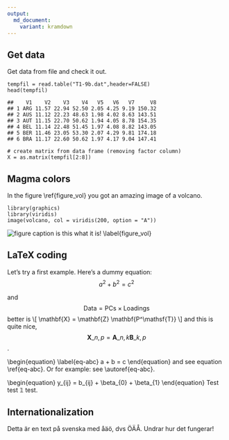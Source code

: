 ```yaml
---
output:
  md_document:
    variant: kramdown
---
```


Get data
--------

Get data from file and check it out.

``` {.r}
tempfil = read.table("T1-9b.dat",header=FALSE)
head(tempfil)
```

    ##    V1    V2    V3    V4   V5   V6   V7     V8
    ## 1 ARG 11.57 22.94 52.50 2.05 4.25 9.19 150.32
    ## 2 AUS 11.12 22.23 48.63 1.98 4.02 8.63 143.51
    ## 3 AUT 11.15 22.70 50.62 1.94 4.05 8.78 154.35
    ## 4 BEL 11.14 22.48 51.45 1.97 4.08 8.82 143.05
    ## 5 BER 11.46 23.05 53.30 2.07 4.29 9.81 174.18
    ## 6 BRA 11.17 22.60 50.62 1.97 4.17 9.04 147.41

``` {.r}
# create matrix from data frame (removing factor column)
X = as.matrix(tempfil[2:8])
```

Magma colors
------------

In the figure \ref{figure_vol} you got an amazing image of a volcano.

``` {.r}
library(graphics)
library(viridis)
image(volcano, col = viridis(200, option = "A"))
```

![figure caption is this what it is!
\label{figure_vol}](1-example1_files/figure-markdown/unnamed-chunk-3-1.png)

LaTeX coding
------------

Let’s try a first example. Here’s a dummy equation:
$$a^2 + b^2 = c^2$$

and 
$$ \mathsf{Data = PCs} \times \mathsf{Loadings} $$
better is
\\[ \mathbf{X} = \mathbf{Z} \mathbf{P^\mathsf{T}} \\]
and this is quite nice,
$$ \mathbf{X}\_{n,p} = \mathbf{A}\_{n,k} \mathbf{B}\_{k,p} $$
.

\begin{equation}
\label{eq-abc}
a + b = c
\end{equation}
and see equation \ref{eq-abc}. Or for example: see \autoref{eq-abc}.

\begin{equation}
y_{ij} = b_{ij} + \beta_{0} + \beta_{1}
\end{equation}
Test test $\mathbb{1}$ test.

Internationalization
--------------------

Detta är en text på svenska med åäö, dvs ÖÄÅ. Undrar hur det fungerar!
